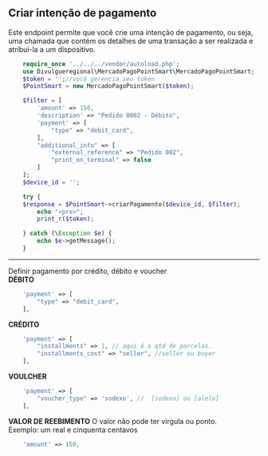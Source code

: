 ## Criar intenção de pagamento

Este endpoint permite que você crie uma intenção de pagamento, ou seja, uma chamada que contém os detalhes de uma transação a ser realizada e atribuí-la a um dispositivo.

```php
    require_once '../../../vendor/autoload.php';
    use Divulgueregional\MercadoPagoPointSmart\MercadoPagoPointSmart;
    $token = '';//você gerencia seu token
    $PointSmart = new MercadoPagoPointSmart($token);

    $filter = [
        'amount' => 150,
        'description' => "Pedido 0002 - Débito",
        'payment' => [
            "type" => "debit_card",
        ],
        "additional_info" => [
            "external_reference" => "Pedido 002",
            "print_on_terminal" => false
        ]
    ];
    $device_id = '';

    try {
    $response = $PointSmart->criarPagamento($device_id, $filter);
        echo "<pre>";
        print_r($token);

    } catch (\Exception $e) {
        echo $e->getMessage();
    }
```

<hr>
Definir pagamento por crédito, débito e voucher<br>
<b>DÉBITO</b>

```php
    'payment' => [
        "type" => "debit_card",
    ],
```

<b>CRÉDITO</b>

```php
    'payment' => [
        "installments" => 1, // aqui é a qtd de parcelas.
        "installments_cost" => "seller", //seller ou buyer
    ],
```

<b>VOULCHER</b>

```php
    'payment' => [
        "voucher_type" => 'sodexo', //  [sodexo] ou [alelo]
    ],
```

<b>VALOR DE REEBIMENTO</b>
O valor não pode ter virgula ou ponto.<br>
Exemplo: um real e cinquenta centavos

```php
    'amount' => 150,
```
